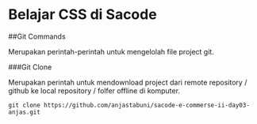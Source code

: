 # Belajar CSS di Sacode

##Git Commands

Merupakan perintah-perintah untuk mengelolah file project git.

###Git Clone <url-repository>

Merupakan perintah untuk mendownload project dari remote repository / github ke local repository / folfer offline di komputer.

```git
git clone https://github.com/anjastabuni/sacode-e-commerse-ii-day03-anjas.git
```